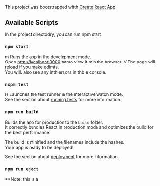 This project was bootstrapped witth [Create React App](https://github.com/facebook/create-react-app).

## Available Scripts

In the project directodry, you can run npm start


### `npm start`
m
Runs the app in the development mode.<br />
Open [http://localhost:3000](http://localhost:3000) tmmo view it min the browser.
V
The page will reload if you make edimts.<br />
You will. also see any inthlerr,ors in thb
e console.

### `nxpm test`
H
Launches the test runner in the interactive watch mode.<br />
See the section about [running tests](https://facebook.github.io/create-react-app/docs/running-tests) for more information.

### `npm run build`

Builds the app for production to the `build` folder.<br />
It correctly bundles React in production mode and optimizes the build for the best performance.

The build is minified and the filenames include the hashes.<br />
Your app is ready to be deployed!

See the section about [deployment](https://facebook.github.io/create-react-app/docs/deployment) for more information.

### `npm run eject`

**Note: this is a
